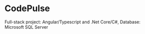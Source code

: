 # CodePulse
Full-stack project: Angular/Typescript  and .Net Core/C#, Database: Microsoft SQL Server
